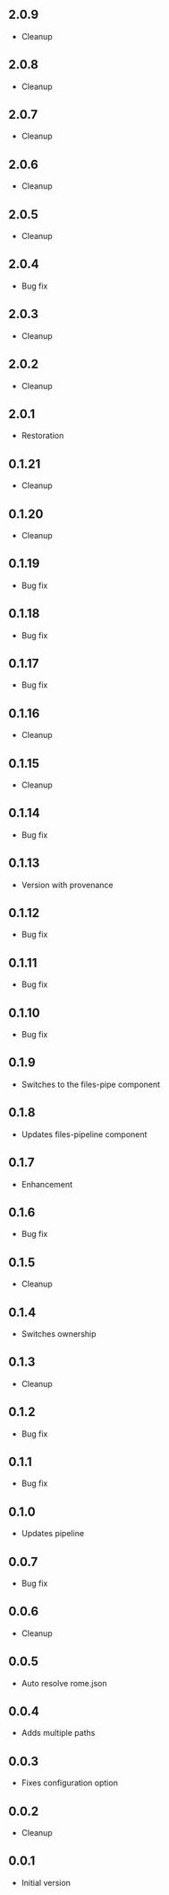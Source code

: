 ## 2.0.9

-   Cleanup

## 2.0.8

-   Cleanup

## 2.0.7

-   Cleanup

## 2.0.6

-   Cleanup

## 2.0.5

-   Cleanup

## 2.0.4

-   Bug fix

## 2.0.3

-   Cleanup

## 2.0.2

-   Cleanup

## 2.0.1

-   Restoration

## 0.1.21

-   Cleanup

## 0.1.20

-   Cleanup

## 0.1.19

-   Bug fix

## 0.1.18

-   Bug fix

## 0.1.17

-   Bug fix

## 0.1.16

-   Cleanup

## 0.1.15

-   Cleanup

## 0.1.14

-   Bug fix

## 0.1.13

-   Version with provenance

## 0.1.12

-   Bug fix

## 0.1.11

-   Bug fix

## 0.1.10

-   Bug fix

## 0.1.9

-   Switches to the files-pipe component

## 0.1.8

-   Updates files-pipeline component

## 0.1.7

-   Enhancement

## 0.1.6

-   Bug fix

## 0.1.5

-   Cleanup

## 0.1.4

-   Switches ownership

## 0.1.3

-   Cleanup

## 0.1.2

-   Bug fix

## 0.1.1

-   Bug fix

## 0.1.0

-   Updates pipeline

## 0.0.7

-   Bug fix

## 0.0.6

-   Cleanup

## 0.0.5

-   Auto resolve rome.json

## 0.0.4

-   Adds multiple paths

## 0.0.3

-   Fixes configuration option

## 0.0.2

-   Cleanup

## 0.0.1

-   Initial version
